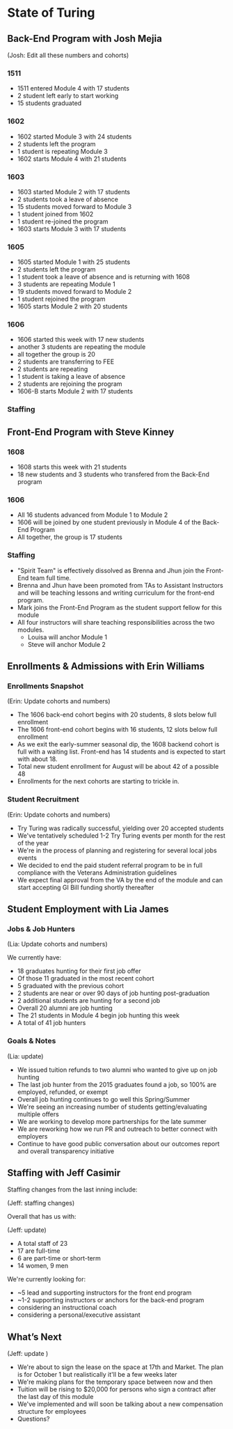 # State of Turing

## Back-End Program with Josh Mejia

(Josh: Edit all these numbers and cohorts)

### 1511

* 1511 entered Module 4 with 17 students
* 2 student left early to start working
* 15 students graduated

### 1602

* 1602 started Module 3 with 24 students
* 2 students left the program
* 1 student is repeating Module 3
* 1602 starts Module 4 with 21 students

### 1603

* 1603 started Module 2 with 17 students
* 2 students took a leave of absence
* 15 students moved forward to Module 3
* 1 student joined from 1602
* 1 student re-joined the program
* 1603 starts Module 3 with 17 students

### 1605

* 1605 started Module 1 with 25 students
* 2 students left the program
* 1 student took a leave of absence and is returning with 1608
* 3 students are repeating Module 1
* 19 students moved forward to Module 2
* 1 student rejoined the program
* 1605 starts Module 2 with 20 students

### 1606

* 1606 started this week with 17 new students
* another 3 students are repeating the module
* all together the group is 20
* 2 students are transferring to FEE
* 2 students are repeating
* 1 student is taking a leave of absence
* 2 students are rejoining the program
* 1606-B starts Module 2 with 17 students

### Staffing

## Front-End Program with Steve Kinney

### 1608

* 1608 starts this week with 21 students
* 18 new students and 3 students who transfered from the Back-End program

### 1606

* All 16 students advanced from Module 1 to Module 2
* 1606 will be joined by one student previously in Module 4 of the Back-End Program
* All together, the group is 17 students

### Staffing

* "Spirit Team" is effectively dissolved as Brenna and Jhun join the Front-End team full time.
* Brenna and Jhun have been promoted from TAs to Assistant Instructors and will be teaching lessons and writing curriculum for the front-end program.
* Mark joins the Front-End Program as the student support fellow for this module
* All four instructors will share teaching responsibilities across the two modules.
  * Louisa will anchor Module 1
  * Steve will anchor Module 2

## Enrollments & Admissions with Erin Williams

### Enrollments Snapshot

(Erin: Update cohorts and numbers)

* The 1606 back-end cohort begins with 20 students, 8 slots below full enrollment
* The 1606 front-end cohort begins with 16 students, 12 slots below full enrollment
* As we exit the early-summer seasonal dip, the 1608 backend cohort is full with
a waiting list. Front-end has 14 students and is expected to start with about 18.
* Total new student enrollment for August will be about 42 of a possible 48
* Enrollments for the next cohorts are starting to trickle in.

### Student Recruitment

(Erin: Update cohorts and numbers)

* Try Turing was radically successful, yielding over 20 accepted students
* We've tentatively scheduled 1-2 Try Turing events per month for the rest of the year
* We're in the process of planning and registering for several local jobs events
* We decided to end the paid student referral program to be in full compliance with the Veterans Administration guidelines
* We expect final approval from the VA by the end of the module and can start accepting GI Bill funding shortly thereafter

## Student Employment with Lia James

### Jobs & Job Hunters

(Lia: Update cohorts and numbers)

We currently have:

* 18 graduates hunting for their first job offer
* Of those 11 graduated in the most recent cohort
* 5 graduated with the previous cohort
* 2 students are near or over 90 days of job hunting post-graduation
* 2 additional students are hunting for a second job
* Overall 20 alumni are job hunting
* The 21 students in Module 4 begin job hunting this week
* A total of 41 job hunters

### Goals & Notes

(Lia: update)

* We issued tuition refunds to two alumni who wanted to give up on job hunting
* The last job hunter from the 2015 graduates found a job, so 100% are employed, refunded, or exempt
* Overall job hunting continues to go well this Spring/Summer
* We're seeing an increasing number of students getting/evaluating multiple offers
* We are working to develop more partnerships for the late summer
* We are reworking how we run PR and outreach to better connect with employers
* Continue to have good public conversation about our outcomes report and overall transparency initiative

## Staffing with Jeff Casimir

Staffing changes from the last inning include:

(Jeff: staffing changes)

Overall that has us with:

(Jeff: update)

* A total staff of 23
* 17 are full-time
* 6 are part-time or short-term
* 14 women, 9 men

We're currently looking for:

* ~5 lead and supporting instructors for the front end program
* ~1-2 supporting instructors or anchors for the back-end program
* considering an instructional coach
* considering a personal/executive assistant

## What’s Next

(Jeff: update )

* We're about to sign the lease on the space at 17th and Market. The plan is
for October 1 but realistically it'll be a few weeks later
* We're making plans for the temporary space between now and then
* Tuition will be rising to $20,000 for persons who sign a contract after the last day of this module
* We've implemented and will soon be talking about a new compensation structure for employees
* Questions?
